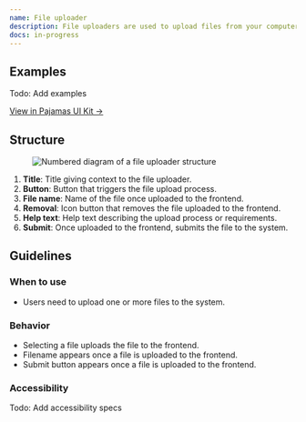 ```yaml
---
name: File uploader
description: File uploaders are used to upload files from your computer or device. The accepted file types will be determined by the context of the file uploader.
docs: in-progress
---
```


## Examples

Todo: Add examples

[View in Pajamas UI Kit →](https://www.figma.com/file/qEddyqCrI7kPSBjGmwkZzQ/Component-library?node-id=8000%3A0)

## Structure

<figure class="figure" role="figure" aria-label="File uploader structure">
  <img class="figure-img" src="/img/file-uploader-structure.svg" alt="Numbered diagram of a file uploader structure" role="img" />
</figure>

1. **Title**: Title giving context to the file uploader.
1. **Button**: Button that triggers the file upload process.
1. **File name**: Name of the file once uploaded to the frontend.
1. **Removal**: Icon button that removes the file uploaded to the frontend.
1. **Help text**: Help text describing the upload process or requirements.
1. **Submit**: Once uploaded to the frontend, submits the file to the system.

## Guidelines

### When to use

- Users need to upload one or more files to the system.

### Behavior

- Selecting a file uploads the file to the frontend.
- Filename appears once a file is uploaded to the frontend.
- Submit button appears once a file is uploaded to the frontend.

### Accessibility

Todo: Add accessibility specs
